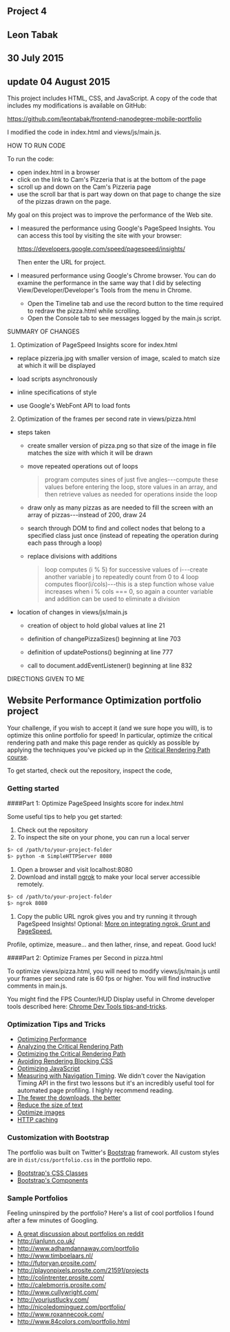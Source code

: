 
## Project 4
## Leon Tabak
## 30 July 2015
## update 04 August 2015

This project includes HTML, CSS, and JavaScript. A copy of the
code that includes my modifications is available on GitHub: 

https://github.com/leontabak/frontend-nanodegree-mobile-portfolio

I modified the code in index.html and views/js/main.js.

HOW TO RUN CODE

To run the code:
  - open index.html in a browser
  - click on the link to Cam's Pizzeria that is at the bottom of the page
  - scroll up and down on the Cam's Pizzeria page
  - use the scroll bar that is part way down on that page to 
    change the size of the pizzas drawn on the page.

My goal on this project was to improve the performance of
the Web site. 

  - I measured the performance using Google's PageSpeed Insights.
    You can access this tool by visiting the site with your browser:

    https://developers.google.com/speed/pagespeed/insights/

    Then enter the URL for project.


  - I measured performance using Google's Chrome
    browser. You can do examine the performance in the same
    way that I did by selecting View/Developer/Developer's Tools
    from the menu in Chrome. 
      * Open the Timeline tab and use the record button to the time
        required to redraw the pizza.html while scrolling. 
      * Open the Console tab to see messages logged by the 
        main.js script.

SUMMARY OF CHANGES

1) Optimization of PageSpeed Insights score for index.html

  - replace pizzeria.jpg with smaller version of image, scaled to match size
    at which it will be displayed

  - load scripts asynchronously

  - inline specifications of style

  - use Google's WebFont API to load fonts

2) Optimization of the frames per second rate in views/pizza.html

  - steps taken
    * create smaller version of pizza.png so that size of
      the image in file matches the size with which it will be 
      drawn

    * move repeated operations out of loops
      > program computes sines of just five angles---compute 
        these values before entering the loop, store values in an array, 
        and then retrieve values as needed for operations inside the loop

    * draw only as many pizzas as are needed to fill
      the screen with an array of pizzas---instead of
      200, draw 24

    * search through DOM to find and collect nodes
      that belong to a specified class just once
      (instead of repeating the operation during each
      pass through a loop)

    * replace divisions with additions
      > loop computes (i % 5) for successive values
        of i---create another variable j to repeatedly
        count from 0 to 4
      > loop computes floor(i/cols)---this is a step
        function whose value increases when i % cols === 0,
        so again a counter variable and addition can be
        used to eliminate a division

  - location of changes in views/js/main.js
    * creation of object to hold global values at line 21

    * definition of changePizzaSizes() beginning at line 703

    * definition of updatePostions() beginning at line 777

    * call to document.addEventListener() beginning at line 832

DIRECTIONS GIVEN TO ME

## Website Performance Optimization portfolio project

Your challenge, if you wish to accept it (and we sure hope you will), is to optimize this online portfolio for speed! In particular, optimize the critical rendering path and make this page render as quickly as possible by applying the techniques you've picked up in the [Critical Rendering Path course](https://www.udacity.com/course/ud884).

To get started, check out the repository, inspect the code,

### Getting started

####Part 1: Optimize PageSpeed Insights score for index.html

Some useful tips to help you get started:

1. Check out the repository
1. To inspect the site on your phone, you can run a local server

  ```bash
  $> cd /path/to/your-project-folder
  $> python -m SimpleHTTPServer 8080
  ```

1. Open a browser and visit localhost:8080
1. Download and install [ngrok](https://ngrok.com/) to make your local server accessible remotely.

  ``` bash
  $> cd /path/to/your-project-folder
  $> ngrok 8080
  ```

1. Copy the public URL ngrok gives you and try running it through PageSpeed Insights! Optional: [More on integrating ngrok, Grunt and PageSpeed.](http://www.jamescryer.com/2014/06/12/grunt-pagespeed-and-ngrok-locally-testing/)

Profile, optimize, measure... and then lather, rinse, and repeat. Good luck!

####Part 2: Optimize Frames per Second in pizza.html

To optimize views/pizza.html, you will need to modify views/js/main.js until your frames per second rate is 60 fps or higher. You will find instructive comments in main.js. 

You might find the FPS Counter/HUD Display useful in Chrome developer tools described here: [Chrome Dev Tools tips-and-tricks](https://developer.chrome.com/devtools/docs/tips-and-tricks).

### Optimization Tips and Tricks
* [Optimizing Performance](https://developers.google.com/web/fundamentals/performance/ "web performance")
* [Analyzing the Critical Rendering Path](https://developers.google.com/web/fundamentals/performance/critical-rendering-path/analyzing-crp.html "analyzing crp")
* [Optimizing the Critical Rendering Path](https://developers.google.com/web/fundamentals/performance/critical-rendering-path/optimizing-critical-rendering-path.html "optimize the crp!")
* [Avoiding Rendering Blocking CSS](https://developers.google.com/web/fundamentals/performance/critical-rendering-path/render-blocking-css.html "render blocking css")
* [Optimizing JavaScript](https://developers.google.com/web/fundamentals/performance/critical-rendering-path/adding-interactivity-with-javascript.html "javascript")
* [Measuring with Navigation Timing](https://developers.google.com/web/fundamentals/performance/critical-rendering-path/measure-crp.html "nav timing api"). We didn't cover the Navigation Timing API in the first two lessons but it's an incredibly useful tool for automated page profiling. I highly recommend reading.
* <a href="https://developers.google.com/web/fundamentals/performance/optimizing-content-efficiency/eliminate-downloads.html">The fewer the downloads, the better</a>
* <a href="https://developers.google.com/web/fundamentals/performance/optimizing-content-efficiency/optimize-encoding-and-transfer.html">Reduce the size of text</a>
* <a href="https://developers.google.com/web/fundamentals/performance/optimizing-content-efficiency/image-optimization.html">Optimize images</a>
* <a href="https://developers.google.com/web/fundamentals/performance/optimizing-content-efficiency/http-caching.html">HTTP caching</a>

### Customization with Bootstrap
The portfolio was built on Twitter's <a href="http://getbootstrap.com/">Bootstrap</a> framework. All custom styles are in `dist/css/portfolio.css` in the portfolio repo.

* <a href="http://getbootstrap.com/css/">Bootstrap's CSS Classes</a>
* <a href="http://getbootstrap.com/components/">Bootstrap's Components</a>

### Sample Portfolios

Feeling uninspired by the portfolio? Here's a list of cool portfolios I found after a few minutes of Googling.

* <a href="http://www.reddit.com/r/webdev/comments/280qkr/would_anybody_like_to_post_their_portfolio_site/">A great discussion about portfolios on reddit</a>
* <a href="http://ianlunn.co.uk/">http://ianlunn.co.uk/</a>
* <a href="http://www.adhamdannaway.com/portfolio">http://www.adhamdannaway.com/portfolio</a>
* <a href="http://www.timboelaars.nl/">http://www.timboelaars.nl/</a>
* <a href="http://futoryan.prosite.com/">http://futoryan.prosite.com/</a>
* <a href="http://playonpixels.prosite.com/21591/projects">http://playonpixels.prosite.com/21591/projects</a>
* <a href="http://colintrenter.prosite.com/">http://colintrenter.prosite.com/</a>
* <a href="http://calebmorris.prosite.com/">http://calebmorris.prosite.com/</a>
* <a href="http://www.cullywright.com/">http://www.cullywright.com/</a>
* <a href="http://yourjustlucky.com/">http://yourjustlucky.com/</a>
* <a href="http://nicoledominguez.com/portfolio/">http://nicoledominguez.com/portfolio/</a>
* <a href="http://www.roxannecook.com/">http://www.roxannecook.com/</a>
* <a href="http://www.84colors.com/portfolio.html">http://www.84colors.com/portfolio.html</a>
